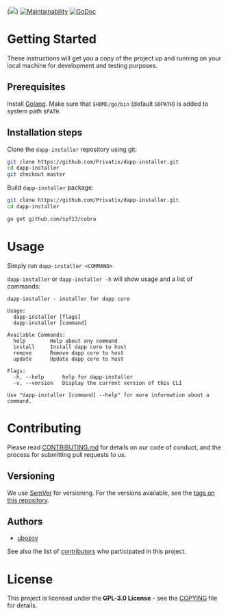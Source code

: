 (<img src="http://goreportcard.com/badge/github.com/Privatix/dapp-installer">)
[![Maintainability](https://api.codeclimate.com/v1/badges/603af7ec449bf3ae153c/maintainability)](https://codeclimate.com/github/Privatix/dapp-installer/maintainability)
[![GoDoc](https://godoc.org/github.com/Privatix/dapp-installer?status.svg)](https://godoc.org/github.com/Privatix/dapp-installer)

# Getting Started

These instructions will get you a copy of the project up and running on your local machine for development and testing purposes.

## Prerequisites

Install [Golang](https://golang.org/doc/install). Make sure that `$HOME/go/bin` (default `GOPATH`) is added to system path `$PATH`.

## Installation steps

Clone the `dapp-installer` repository using git:

```bash
git clone https://github.com/Privatix/dapp-installer.git
cd dapp-installer
git checkout master
```

Build `dapp-installer` package:

```bash
git clone https://github.com/Privatix/dapp-installer.git
cd dapp-installer

go get github.com/spf13/cobra
```

# Usage

Simply run `dapp-installer <COMMAND>`

`dapp-installer` or `dapp-installer -h` will show usage and a list of commands:

```
dapp-installer - installer for dapp core

Usage:
  dapp-installer [flags]
  dapp-installer [command]

Available Commands:
  help        Help about any command
  install     Install dapp core to host
  remove      Remove dapp core to host
  update      Update dapp core to host

Flags:
  -h, --help      help for dapp-installer
  -v, --version   Display the current version of this CLI

Use "dapp-installer [command] --help" for more information about a command.
```

# Contributing

Please read [CONTRIBUTING.md](CONTRIBUTING.md) for details on our code of conduct, and the process for submitting pull requests to us.

## Versioning

We use [SemVer](http://semver.org/) for versioning. For the versions available, see the [tags on this repository](https://github.com/Privatix/dappctrl/tags).

## Authors

* [ubozov](https://github.com/ubozov)

See also the list of [contributors](https://github.com/Privatix/dapp-installer/contributors) who participated in this project.

# License

This project is licensed under the **GPL-3.0 License** - see the [COPYING](COPYING) file for details.
